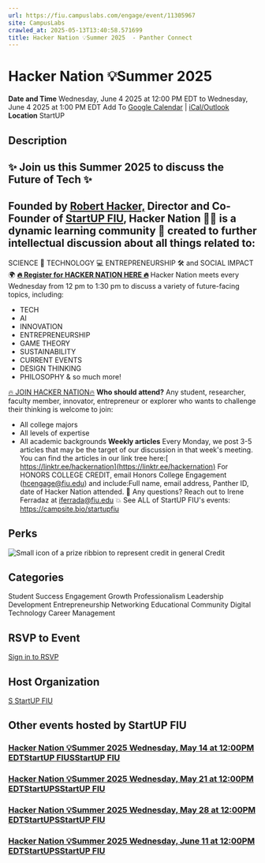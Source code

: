 ```yaml
---
url: https://fiu.campuslabs.com/engage/event/11305967
site: CampusLabs
crawled_at: 2025-05-13T13:40:58.571699
title: Hacker Nation 💡Summer 2025  - Panther Connect
---
```


# Hacker Nation 💡Summer 2025 
**Date and Time**
Wednesday, June 4 2025 at 12:00 PM EDT  to 
Wednesday, June 4 2025 at 1:00 PM EDT
Add To [Google Calendar](https://fiu.campuslabs.com/engage/event/11305967/googlepublish) | [iCal/Outlook ](https://fiu.campuslabs.com/engage/event/11305967.ics)
**Location**
StartUP
## Description
## ✨ Join us this Summer 2025 to discuss the Future of Tech ✨
## Founded by [Robert Hacker,](https://startup.fiu.edu/robert_hacker_bio/) Director and Co-Founder of [StartUP FIU](https://startup.fiu.edu/), Hacker Nation 👨‍🏫 is a dynamic learning community 🧠 created to further intellectual discussion about all things related to:
SCIENCE 🔬 TECHNOLOGY 💻 ENTREPRENEURSHIP 🛠️ and SOCIAL IMPACT🌍
**[🔥 Register for HACKER NATION HERE 🔥](https://fiu.zoom.us/meeting/register/tJIocOqrrj0qHtXbBFd_Nx070SbCZ15ol3rZ#/registration)**
Hacker Nation meets every Wednesday from 12 pm to 1:30 pm to discuss a variety of future-facing topics, including:
  * TECH
  * AI
  * INNOVATION
  * ENTREPRENEURSHIP
  * GAME THEORY
  * SUSTAINABILITY
  * CURRENT EVENTS
  * DESIGN THINKING
  * PHILOSOPHY & so much more!


[🔥 JOIN HACKER NATION🔥](https://fiu.zoom.us/meeting/register/tJIocOqrrj0qHtXbBFd_Nx070SbCZ15ol3rZ#/registration)
**Who should attend?** Any student, researcher, faculty member, innovator, entrepreneur or explorer who wants to challenge their thinking is welcome to join:
* All college majors
* All levels of expertise
* All academic backgrounds
**Weekly articles**
Every Monday, we post 3-5 articles that may be the target of our discussion in that week's meeting. You can find the articles in our link tree here:[ https://linktr.ee/hackernation](https://linktr.ee/hackernation)
For HONORS COLLEGE CREDIT, email Honors College Engagement (hcengage@fiu.edu) and include:Full name, email address, Panther ID, date of Hacker Nation attended.
🔎 Any questions? Reach out to Irene Ferradaz at iferrada@fiu.edu
💥 See ALL of StartUP FIU's events: <https://campsite.bio/startupfiu>
## Perks
![Small icon of a prize ribbion to represent credit in general](https://static.campuslabsengage.com/discovery/images/credit.svg) Credit 
## Categories
Student Success 
Engagement
Growth
Professionalism
Leadership Development
Entrepreneurship
Networking
Educational
Community
Digital Technology
Career Management
## RSVP to Event
[Sign in to RSVP](https://fiu.campuslabs.com/engage/account/login?returnUrl=/engage/event/11305967)
## Host Organization
[S StartUP FIU ](https://fiu.campuslabs.com/engage/organization/startupfiu)
## Other events hosted by StartUP FIU
### [Hacker Nation 💡Summer 2025 Wednesday, May 14 at 12:00PM EDTStartUP FIUSStartUP FIU](https://fiu.campuslabs.com/engage/event/11305964)
### [Hacker Nation 💡Summer 2025 Wednesday, May 21 at 12:00PM EDTStartUPSStartUP FIU](https://fiu.campuslabs.com/engage/event/11305965)
### [Hacker Nation 💡Summer 2025 Wednesday, May 28 at 12:00PM EDTStartUPSStartUP FIU](https://fiu.campuslabs.com/engage/event/11305966)
### [Hacker Nation 💡Summer 2025 Wednesday, June 11 at 12:00PM EDTStartUPSStartUP FIU](https://fiu.campuslabs.com/engage/event/11305968)
